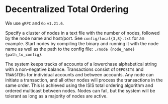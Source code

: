 # Decentralized Total Ordering

We use `gRPC` and `Go` `v1.21.6`. 

Specify a cluster of nodes in a text file with the number of nodes, followed by the node name and host/port. See `config/local{3,8}.txt` for an example. Start nodes by compiling the binary and running it with the node name as well as the path to the config file: `./node {node_name} {path_to_config}`. 

The system keeps tracks of accounts of a lowerchase alphabetical string with a non-negative balance. Transactions consist of `DEPOSIT`s and `TRANSFER`s for individual accounts and between accounts. Any node can initiate a transaction, and all other nodes will process the transactions in the same order. This is achieved using the ISIS total ordering algorithm and ordered multicast between nodes. Nodes can fail, but the system will be tolerant as long as a majority of nodes are active. 